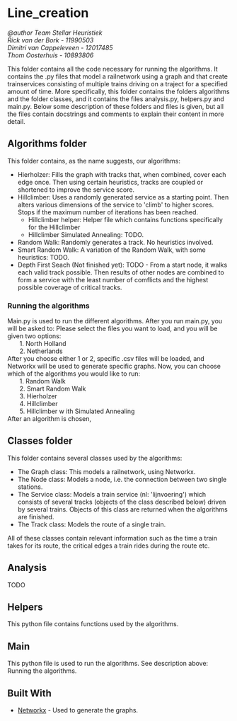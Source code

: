
# Line_creation
*@author Team Stellar Heuristiek \
Rick van der Bork - 11990503 \
Dimitri van Cappeleveen - 12017485 \
Thom Oosterhuis - 10893806*

This folder contains all the code necessary for running the algorithms. It contains the .py files that model a railnetwork using a graph and that create trainservices consisting of multiple trains driving on a traject for a specified amount of time. More specifically, this folder contains the folders algorithms and the folder classes, and it contains the files analysis.py, helpers.py and main.py. Below some description of these folders and files is given, but all the files contain docstrings and comments to explain their content in more detail.

## Algorithms folder

This folder contains, as the name suggests, our algorithms:

* Hierholzer: Fills the graph with tracks that, when combined, cover each edge once. Then using certain heuristics, tracks are coupled or shortened to improve the service score.
* Hillclimber: Uses a randomly generated service as a starting point. Then alters various dimensions of the service to 'climb' to higher scores. Stops if the maximum number of iterations has been reached.
	* Hillclimber helper: Helper file which contains functions specifically for the Hillclimber
	* Hillclimber Simulated Annealing: TODO.
* Random Walk: Randomly generates a track. No heuristics involved.
* Smart Random Walk: A variation of the Random Walk, with some heuristics: TODO.
* Depth First Seach (Not finished yet): TODO - From a start node, it walks each valid track possible. Then results of other nodes are combined to form a service with the least number of comflicts and the highest possible coverage of critical tracks.

### Running the algorithms

Main.py is used to run the different algorithms. After you run main.py, you will be asked to:
Please select the files you want to load, and you will be given two options: \
&nbsp;&nbsp;&nbsp;&nbsp;&nbsp;&nbsp; 1. North Holland \
&nbsp;&nbsp;&nbsp;&nbsp;&nbsp;&nbsp; 2. Netherlands \
After you choose either 1 or 2, specific .csv files will be loaded, and Networkx will be used to generate specific graphs. Now, you can choose which of the algorithms you would like to run: \
&nbsp;&nbsp;&nbsp;&nbsp;&nbsp;&nbsp; 1. Random Walk \
&nbsp;&nbsp;&nbsp;&nbsp;&nbsp;&nbsp; 2. Smart Random Walk \
&nbsp;&nbsp;&nbsp;&nbsp;&nbsp;&nbsp; 3. Hierholzer \
&nbsp;&nbsp;&nbsp;&nbsp;&nbsp;&nbsp; 4. Hillclimber \
&nbsp;&nbsp;&nbsp;&nbsp;&nbsp;&nbsp; 5. Hillclimber w ith Simulated Annealing \
After an algorithm is chosen, 

## Classes folder

This folder contains several classes used by the algorithms:

 * The Graph class: This models a railnetwork, using Networkx.
 * The Node class: Models a node, i.e. the connection between two single stations.
 * The Service class: Models a train service (nl: 'lijnvoering') which consists of several tracks (objects of the class described below) driven by several trains. Objects of this class are returned when the algorithms are finished.
 * The Track class: Models the route of a single train.

All of these classes contain relevant information such as the time a train takes for its route, the critical edges a train rides during the route etc.

## Analysis

TODO

## Helpers

This python file contains functions used by the algorithms.

## Main

This python file is used to run the algorithms. See description above: Running the algorithms.

## Built With

* [Networkx](https://networkx.github.io) - Used to generate the graphs.




